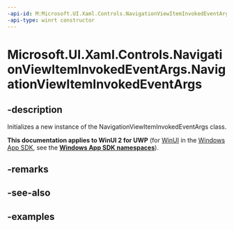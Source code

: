 ```yaml
---
-api-id: M:Microsoft.UI.Xaml.Controls.NavigationViewItemInvokedEventArgs.#ctor
-api-type: winrt constructor
---
```

<!-- Method syntax.
public NavigationViewItemInvokedEventArgs.NavigationViewItemInvokedEventArgs()
-->

# Microsoft.UI.Xaml.Controls.NavigationViewItemInvokedEventArgs.NavigationViewItemInvokedEventArgs


## -description

Initializes a new instance of the NavigationViewItemInvokedEventArgs class.


**This documentation applies to WinUI 2 for UWP** (for [WinUI](/windows/apps/winui/winui3/) in the [Windows App SDK](/windows/apps/windows-app-sdk/), see the **[Windows App SDK namespaces](/windows/windows-app-sdk/api/winrt/)**).

## -remarks


## -see-also


## -examples


